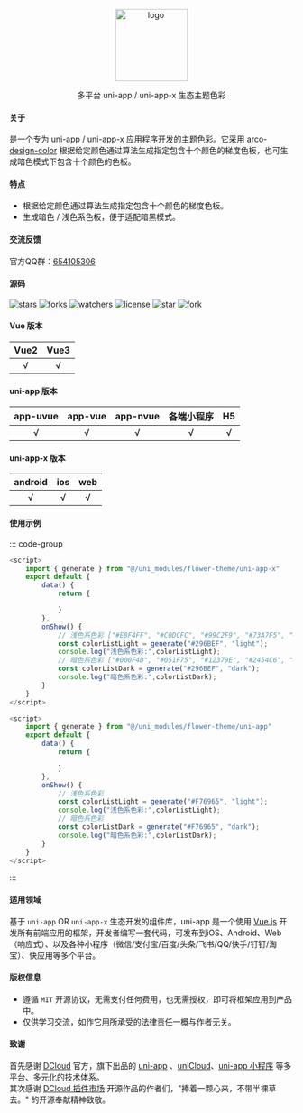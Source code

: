 <p align="center"><img alt="logo" src="https://www.flowerui.com/resource/logo/theme.png" width="128"></p>
<p align="center">多平台 uni-app / uni-app-x 生态主题色彩</p>

#### 关于
是一个专为 uni-app / uni-app-x 应用程序开发的主题色彩。它采用 [arco-design-color](https://arco.design/palette/list) 根据给定颜色通过算法生成指定包含十个颜色的梯度色板，也可生成暗色模式下包含十个颜色的色板。
#### 特点
- 根据给定颜色通过算法生成指定包含十个颜色的梯度色板。
- 生成暗色 / 浅色系色板，便于适配暗黑模式。

#### 交流反馈
官方QQ群：<a target="_blank" href="https://qm.qq.com/cgi-bin/qm/qr?k=_a2CXouL0H2OvaJ8vPalp3S6DABKIoCH&jump_from=webapi&authKey=riLWFXQamGAWrXQnBW0NCCFVeodvRvAEAooJNxuNybHBCOs9w0V9yR2F1NhVsZS/">654105306</a>  
#### 源码
[![stars](https://img.shields.io/github/stars/dengqichang/flower-library?style=social)](https://github.com/dengqichang/flower-library/tree/main/uni_modules/flower-theme)
[![forks](https://img.shields.io/github/forks/dengqichang/flower-library?style=social)](https://github.com/dengqichang/flower-library/tree/main/uni_modules/flower-theme)
[![watchers](https://img.shields.io/github/watchers/dengqichang/flower-library?style=social)](https://github.com/dengqichang/flower-library/tree/main/uni_modules/flower-theme)
[![license](https://img.shields.io/github/license/dengqichang/flower-library?style=social)](https://github.com/dengqichang/flower-library/tree/main/uni_modules/flower-theme)
[![star](https://gitee.com/dengqichang/flower-library/badge/star.svg?theme=white)](https://github.com/dengqichang/flower-library/tree/main/uni_modules/flower-theme)
[![fork](https://gitee.com/dengqichang/flower-library/badge/fork.svg?theme=white)](https://github.com/dengqichang/flower-library/tree/main/uni_modules/flower-theme)

#### Vue 版本
| Vue2		| Vue3		|
| :------:	| :------:	|
| √			| √			|
#### uni-app 版本
| app-uvue	| app-vue	| app-nvue	| 各端小程序		| H5		|
| :------:	| :------:	| :------:	| :-------:		| :-------:	|
| √			| √			| √			| √				|√			|
#### uni-app-x 版本
| android	| ios		| web		|
| :------:	| :------:	| :------:	|
| √			| √			| √			|
#### 使用示例
::: code-group
```js [uni-app-x 配置]
<script>
	import { generate } from "@/uni_modules/flower-theme/uni-app-x"
	export default {
		data() {
			return {

			}
		},
		onShow() {
			// 浅色系色彩 ["#E8F4FF", "#C0DCFC", "#99C2F9", "#73A7F5", "#4D8AF2", "#296BEF", "#1A4DC6", "#0E349E", "#051F75", "#000F4D"]
			const colorListLight = generate("#296BEF", "light");
			console.log("浅色系色彩:",colorListLight);
			// 暗色系色彩 ["#000F4D", "#051F75", "#12379E", "#2454C6", "#3C78EF", "#4E8BF2", "#74A7F5", "#9BC3F9", "#C2DDFC", "#EBF5FF"]
			const colorListDark = generate("#296BEF", "dark");
			console.log("暗色系色彩:",colorListDark);
		}
	}
</script>
```

```js [uni-app 配置]
<script>
	import { generate } from "@/uni_modules/flower-theme/uni-app"
	export default {
		data() {
			return {

			}
		},
		onShow() {
			// 浅色系色彩
			const colorListLight = generate("#F76965", "light");
			console.log("浅色系色彩:",colorListLight);
			// 暗色系色彩
			const colorListDark = generate("#F76965", "dark");
			console.log("暗色系色彩:",colorListDark);
		}
	}
</script>
```
:::
#### 适用领域
基于 `uni-app` OR `uni-app-x` 生态开发的组件库，uni-app 是一个使用 [Vue.js](https://vuejs.org/) 开发所有前端应用的框架，开发者编写一套代码，可发布到iOS、Android、Web（响应式）、以及各种小程序（微信/支付宝/百度/头条/飞书/QQ/快手/钉钉/淘宝）、快应用等多个平台。
#### 版权信息
- 遵循 `MIT` 开源协议，无需支付任何费用，也无需授权，即可将框架应用到产品中。
- 仅供学习交流，如作它用所承受的法律责任一概与作者无关。

#### 致谢
首先感谢 [DCloud](https://www.dcloud.io/) 官方，旗下出品的 [uni-app](https://uniapp.dcloud.net.cn/) 、[uniCloud](https://uniapp.dcloud.net.cn/uniCloud/)、[uni-app 小程序](https://nativesupport.dcloud.net.cn/README) 等多平台、多元化的技术体系。  
其次感谢 [DCloud 插件市场](https://ext.dcloud.net.cn/) 开源作品的作者们，"捧着一颗心来，不带半棵草去。" 的开源奉献精神致敬。